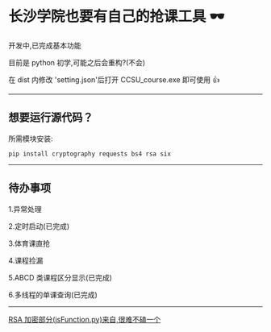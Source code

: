 # 长沙学院也要有自己的抢课工具 🕶

开发中,已完成基本功能

目前是 python 初学,可能之后会重构?(不会)

在 dist 内修改 'setting.json'后打开 CCSU_course.exe 即可使用 👍

---

## 想要运行源代码？

所需模块安装:

`pip install cryptography requests bs4 rsa six`

---

## 待办事项

1.异常处理

2.定时启动(已完成)

3.体育课直抢

4.课程捡漏

5.ABCD 类课程区分显示(已完成)

6.多线程的单课查询(已完成)

---

[RSA 加密部分(jsFunction.py)来自,很难不磕一个](https://github.com/Kunz1Pro/CUMT-jwxt/tree/master)
